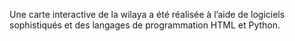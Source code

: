 Une carte interactive de la wilaya a été réalisée à l’aide de logiciels sophistiqués et des langages de programmation HTML et Python.

